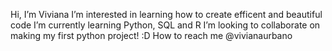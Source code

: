 Hi, I’m Viviana 
I’m interested in learning how to create efficent and beautiful code
I’m currently learning Python, SQL and R
I’m looking to collaborate on making my first python project! :D
How to reach me @vivianaurbano
 
